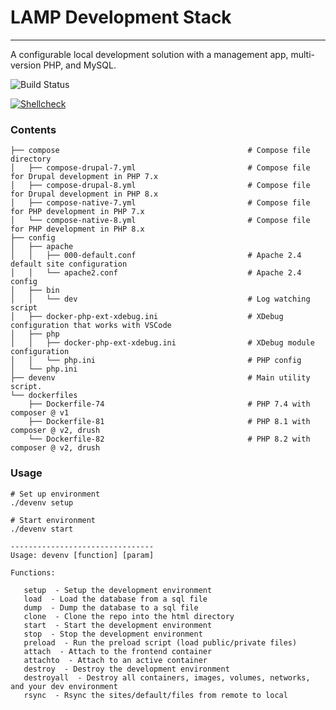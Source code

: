 # LAMP Development Stack
---
A configurable local development solution with a management app, multi-version PHP, and MySQL.

![Build Status](https://img.shields.io/github/actions/workflow/status/uwbfritz/devenv/main.yml?style=plastic)

[![Shellcheck](https://github.com/uwbfritz/devenv/actions/workflows/sc.yml/badge.svg)](https://github.com/uwbfritz/devenv/actions/workflows/sc.yml)

### Contents
```
├── compose                                          # Compose file directory
│   ├── compose-drupal-7.yml                         # Compose file for Drupal development in PHP 7.x
│   ├── compose-drupal-8.yml                         # Compose file for Drupal development in PHP 8.x
│   ├── compose-native-7.yml                         # Compose file for PHP development in PHP 7.x
│   └── compose-native-8.yml                         # Compose file for PHP development in PHP 8.x
├── config
│   ├── apache
│   │   ├── 000-default.conf                         # Apache 2.4 default site configuration
│   │   └── apache2.conf                             # Apache 2.4 config
│   ├── bin
│   │   └── dev                                      # Log watching script
│   ├── docker-php-ext-xdebug.ini                    # XDebug configuration that works with VSCode
│   ├── php
│   │   ├── docker-php-ext-xdebug.ini                # XDebug module configuration
│   │   └── php.ini                                  # PHP config
│   └── php.ini
├── devenv                                           # Main utility script. 
└── dockerfiles
    ├── Dockerfile-74                                # PHP 7.4 with composer @ v1
    ├── Dockerfile-81                                # PHP 8.1 with composer @ v2, drush
    └── Dockerfile-82                                # PHP 8.2 with composer @ v2, drush
```

### Usage
```
# Set up environment
./devenv setup

# Start environment
./devenv start

--------------------------------
Usage: devenv [function] [param]

Functions:

   setup  - Setup the development environment
   load  - Load the database from a sql file
   dump  - Dump the database to a sql file
   clone  - Clone the repo into the html directory
   start  - Start the development environment
   stop  - Stop the development environment
   preload  - Run the preload script (load public/private files)
   attach  - Attach to the frontend container
   attachto  - Attach to an active container
   destroy  - Destroy the development environment
   destroyall  - Destroy all containers, images, volumes, networks, and your dev environment
   rsync  - Rsync the sites/default/files from remote to local

```
